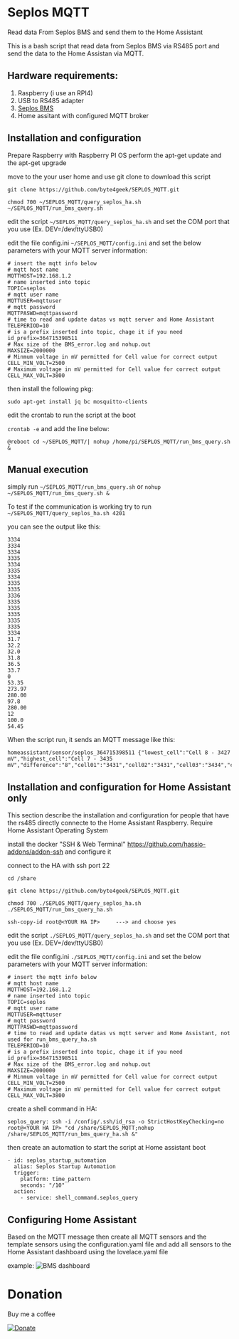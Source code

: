 # Seplos MQTT
Read data From Seplos BMS and send them to the Home Assistant

This is a bash script that read data from Seplos BMS via RS485 port and send the data to the Home Assistan via MQTT.

## Hardware requirements:
1. Raspberry (i use an RPI4)
2. USB to RS485 adapter
3. [Seplos BMS](https://www.alibaba.com/product-detail/Seplos-50A-100A-150A-200A-24V_1600246972725.html?spm=a2700.galleryofferlist.normal_offer.d_title.41f63a936kcnil)
4. Home assitant with configured MQTT broker

## Installation and configuration

Prepare Raspberry with Raspberry PI OS
perform the apt-get update and the apt-get upgrade

move to the your user home and use git clone to download this script

```
git clone https://github.com/byte4geek/SEPLOS_MQTT.git

chmod 700 ~/SEPLOS_MQTT/query_seplos_ha.sh ~/SEPLOS_MQTT/run_bms_query.sh
```

edit the script ```~/SEPLOS_MQTT/query_seplos_ha.sh``` and set the COM port that you use (Ex. DEV=/dev/ttyUSB0)

edit the file config.ini ```~/SEPLOS_MQTT/config.ini``` and set the below parameters with your MQTT server information:

```
# insert the mqtt info below
# mqtt host name
MQTTHOST=192.168.1.2
# name inserted into topic
TOPIC=seplos
# mqtt user name
MQTTUSER=mqttuser
# mqtt password
MQTTPASWD=mqttpassword
# time to read and update datas vs mqtt server and Home Assistant
TELEPERIOD=10
# is a prefix inserted into topic, chage it if you need
id_prefix=364715398511
# Max size of the BMS_error.log and nohup.out
MAXSIZE=2000000
# Minmum voltage in mV permitted for Cell value for correct output
CELL_MIN_VOLT=2500
# Maximum voltage in mV permitted for Cell value for correct output
CELL_MAX_VOLT=3800
```

then install the following pkg:

```
sudo apt-get install jq bc mosquitto-clients
```

edit the crontab to run the script at the boot

```crontab -e``` and add the line below:
```
@reboot cd ~/SEPLOS_MQTT/| nohup /home/pi/SEPLOS_MQTT/run_bms_query.sh &
```

## Manual execution
simply run 
```~/SEPLOS_MQTT/run_bms_query.sh```
or
```nohup ~/SEPLOS_MQTT/run_bms_query.sh &```

To test if the communication is working try to run
```~/SEPLOS_MQTT/query_seplos_ha.sh 4201```

you can see the output like this:
```
3334
3334
3334
3335
3334
3335
3334
3335
3335
3336
3335
3335
3335
3335
3335
3334
31.7
32.2
32.0
31.8
36.5
33.7
0
53.35
273.97
280.00
97.8
280.00
12
100.0
54.45
```

When the script run, it sends an MQTT message like this:

```
homeassistant/sensor/seplos_364715398511 {"lowest_cell":"Cell 8 - 3427 mV","highest_cell":"Cell 7 - 3435 mV","difference":"8","cell01":"3431","cell02":"3431","cell03":"3434","cell04":"3430","cell05":"3433","cell06":"3432","cell07":"3435","cell08":"3427","cell09":"3431","cell10":"3428","cell11":"3433","cell12":"3433","cell13":"3435","cell14":"3431","cell15":"3435","cell16":"3428","cell_temp1":"31.7","cell_temp2":"32.2","cell_temp3":"32.0","cell_temp4":"31.9","env_temp":"37.2","power_temp":"34.9","charge_discharge":"26.01","total_voltage":"54.90","residual_capacity":"271.24","soc":"96.8","cycles":"12","soh":"100.0","port_voltage":"54.93"}
```

## Installation and configuration for Home Assistant only

This section describe the installation and configuration for people that have the rs485 directly connecte to the Home Assistant Raspberry.
Require Home Assistant Operating System

install the docker "SSH & Web Terminal" https://github.com/hassio-addons/addon-ssh and configure it

connect to the HA with ssh port 22

```
cd /share

git clone https://github.com/byte4geek/SEPLOS_MQTT.git

chmod 700 ./SEPLOS_MQTT/query_seplos_ha.sh ./SEPLOS_MQTT/run_bms_query_ha.sh

ssh-copy-id root@<YOUR HA IP>     ---> and choose yes
```

edit the script ```./SEPLOS_MQTT/query_seplos_ha.sh``` and set the COM port that you use (Ex. DEV=/dev/ttyUSB0)

edit the file config.ini ```./SEPLOS_MQTT/config.ini``` and set the below parameters with your MQTT server information:

```
# insert the mqtt info below
# mqtt host name
MQTTHOST=192.168.1.2
# name inserted into topic
TOPIC=seplos
# mqtt user name
MQTTUSER=mqttuser
# mqtt password
MQTTPASWD=mqttpassword
# time to read and update datas vs mqtt server and Home Assistant, not used for run_bms_query_ha.sh
TELEPERIOD=10
# is a prefix inserted into topic, chage it if you need
id_prefix=364715398511
# Max size of the BMS_error.log and nohup.out
MAXSIZE=2000000
# Minmum voltage in mV permitted for Cell value for correct output
CELL_MIN_VOLT=2500
# Maximum voltage in mV permitted for Cell value for correct output
CELL_MAX_VOLT=3800
```

create a shell command in HA:
```
seplos_query: ssh -i /config/.ssh/id_rsa -o StrictHostKeyChecking=no root@<YOUR HA IP> "cd /share/SEPLOS_MQTT;nohup /share/SEPLOS_MQTT/run_bms_query_ha.sh &"
```

then create an automation to start the script at Home assistant boot
```
- id: seplos_startup_automation
  alias: Seplos Startup Automation
  trigger:
    platform: time_pattern
    seconds: "/10"
  action:
    - service: shell_command.seplos_query
```

## Configuring Home Assistant

Based on the MQTT message then create all MQTT sensors and the template sensors using the configuration.yaml file and add all sensors to the Home Assistant dashboard using the lovelace.yaml file

example:
![BMS dashboard](https://github.com/byte4geek/Seplos-BMS-vs-Home-Assistant/raw/main/bms_ha_panel.JPG)

# Donation
Buy me a coffee

[![Donate](https://img.shields.io/badge/Donate-PayPal-green.svg)](https://www.paypal.com/cgi-bin/webscr?cmd=_s-xclick&hosted_button_id=VK4CSX9NVQAZU)
